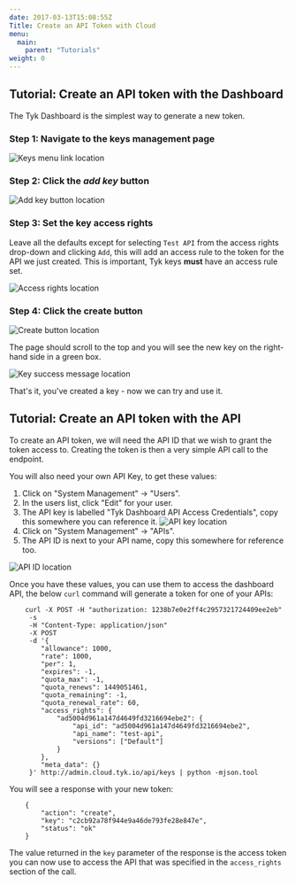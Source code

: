 ```yaml
---
date: 2017-03-13T15:08:55Z
Title: Create an API Token with Cloud
menu:
  main:
    parent: "Tutorials"
weight: 0 
---
```


## <a name="with-dashboard"></a>Tutorial: Create an API token with the Dashboard

The Tyk Dashboard is the simplest way to generate a new token.

### Step 1: Navigate to the keys management page

![Keys menu link location][1]

### Step 2: Click the *add key* button

![Add key button location][2]

### Step 3: Set the key access rights

Leave all the defaults except for selecting `Test API` from the access rights drop-down and clicking `Add`, this will add an access rule to the token for the API we just created. This is important, Tyk keys **must** have an access rule set.

![Access rights location][3]

### Step 4: Click the create button

![Create button location][4]

The page should scroll to the top and you will see the new key on the right-hand side in a green box.

![Key success message location][5]

That's it, you've created a key - now we can try and use it.

##  <a name="with-api"></a>Tutorial: Create an API token with the API

 To create an API token, we will need the API ID that we wish to grant the token access to. Creating the token is then a very simple API call to the endpoint.

You will also need your own API Key, to get these values:

1.  Click on "System Management" -> "Users".
2.  In the users list, click "Edit" for your user.
3.  The API key is labelled "Tyk Dashboard API Access Credentials", copy this somewhere you can reference it. ![API key location][6]
4.  Click on "System Management" -> "APIs".
5.  The API ID is next to your API name, copy this somewhere for reference too. 

![API ID location][7]

Once you have these values, you can use them to access the dashboard API, the below `curl` command will generate a token for one of your APIs:
```
    curl -X POST -H "authorization: 1238b7e0e2ff4c2957321724409ee2eb" 
     -s 
     -H "Content-Type: application/json" 
     -X POST 
     -d '{
        "allowance": 1000,
        "rate": 1000,
        "per": 1,
        "expires": -1,
        "quota_max": -1,
        "quota_renews": 1449051461,
        "quota_remaining": -1,
        "quota_renewal_rate": 60,
        "access_rights": {
            "ad5004d961a147d4649fd3216694ebe2": {
                "api_id": "ad5004d961a147d4649fd3216694ebe2",
                "api_name": "test-api",
                "versions": ["Default"]
            }
        },
        "meta_data": {}
     }' http://admin.cloud.tyk.io/api/keys | python -mjson.tool
```

You will see a response with your new token:
```
    {
        "action": "create",
        "key": "c2cb92a78f944e9a46de793fe28e847e",
        "status": "ok"
    }
```

The value returned in the `key` parameter of the response is the access token you can now use to access the API that was specified in the `access_rights` section of the call.

[1]: /img/dashboard/system-management/NavKeys.png
[2]: /img/dashboard/system-management/addKeyButton.png
[3]: /img/dashboard/system-management/accessRights.png
[4]: /img/dashboard/system-management/createKeyButton.png
[5]: /img/dashboard/system-management/keyAdded.png
[6]: /img/dashboard/system-management/APIKey.png
[7]: /img/dashboard/system-management/APIId.png